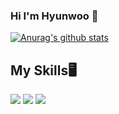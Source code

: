 ### Hi I'm Hyunwoo 👋
[![Anurag's github stats](https://github-readme-stats.vercel.app/api?username=조현우)](https://github.com/anuraghazra/github-readme-stats)

## My Skills🖥
<img src="https://img.shields.io/badge/Java-3766AB?style=flat-square&logo=Java&logoColor=white"/></a>
<img src="https://img.shields.io/badge/Spring-3766AB?style=flat-square&logo=Spring&logoColor=white"/></a>
<img src="https://img.shields.io/badge/Mysql-3766AB?style=flat-square&logo=Mysql&logoColor=white"/></a>

